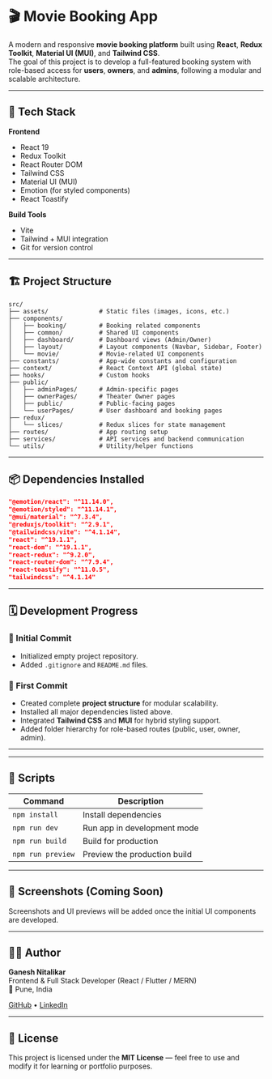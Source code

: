 # 🎬 Movie Booking App

A modern and responsive **movie booking platform** built using **React**, **Redux Toolkit**, **Material UI (MUI)**, and **Tailwind CSS**.  
The goal of this project is to develop a full-featured booking system with role-based access for **users**, **owners**, and **admins**, following a modular and scalable architecture.

---

## 🚀 Tech Stack

**Frontend**
- React 19
- Redux Toolkit
- React Router DOM
- Tailwind CSS
- Material UI (MUI)
- Emotion (for styled components)
- React Toastify

**Build Tools**
- Vite
- Tailwind + MUI integration
- Git for version control

---

## 🏗️ Project Structure

```
src/
├── assets/              # Static files (images, icons, etc.)
├── components/
│   ├── booking/         # Booking related components
│   ├── common/          # Shared UI components
│   ├── dashboard/       # Dashboard views (Admin/Owner)
│   ├── layout/          # Layout components (Navbar, Sidebar, Footer)
│   └── movie/           # Movie-related UI components
├── constants/           # App-wide constants and configuration
├── context/             # React Context API (global state)
├── hooks/               # Custom hooks
├── public/
│   ├── adminPages/      # Admin-specific pages
│   ├── ownerPages/      # Theater Owner pages
│   ├── public/          # Public-facing pages
│   └── userPages/       # User dashboard and booking pages
├── redux/
│   └── slices/          # Redux slices for state management
├── routes/              # App routing setup
├── services/            # API services and backend communication
└── utils/               # Utility/helper functions
```

---

## 📦 Dependencies Installed

```json
"@emotion/react": "^11.14.0",
"@emotion/styled": "^11.14.1",
"@mui/material": "^7.3.4",
"@reduxjs/toolkit": "^2.9.1",
"@tailwindcss/vite": "^4.1.14",
"react": "^19.1.1",
"react-dom": "^19.1.1",
"react-redux": "^9.2.0",
"react-router-dom": "^7.9.4",
"react-toastify": "^11.0.5",
"tailwindcss": "^4.1.14"
```

---

## 🗓️ Development Progress

### 🧱 Initial Commit
- Initialized empty project repository.
- Added `.gitignore` and `README.md` files.

### 🏁 First Commit
- Created complete **project structure** for modular scalability.
- Installed all major dependencies listed above.
- Integrated **Tailwind CSS** and **MUI** for hybrid styling support.
- Added folder hierarchy for role-based routes (public, user, owner, admin).

---

---

## 🧰 Scripts

| Command | Description |
|----------|-------------|
| `npm install` | Install dependencies |
| `npm run dev` | Run app in development mode |
| `npm run build` | Build for production |
| `npm run preview` | Preview the production build |

---

## 📸 Screenshots (Coming Soon)
Screenshots and UI previews will be added once the initial UI components are developed.

---

## 👨‍💻 Author

**Ganesh Nitalikar**  
Frontend & Full Stack Developer (React / Flutter / MERN)  
📍 Pune, India  

[GitHub](https://github.com/) • [LinkedIn](https://linkedin.com/in/)

---

## 🪪 License

This project is licensed under the **MIT License** — feel free to use and modify it for learning or portfolio purposes.
